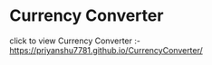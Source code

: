 # Currency Converter

click to view Currency Converter :- https://priyanshu7781.github.io/CurrencyConverter/
